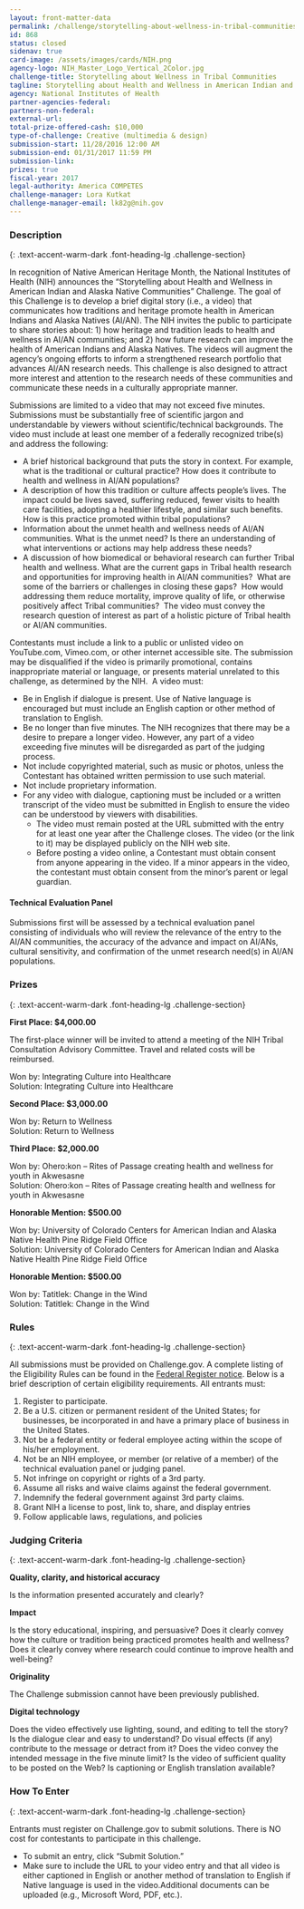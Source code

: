 ```yaml
---
layout: front-matter-data
permalink: /challenge/storytelling-about-wellness-in-tribal-communities/ 
id: 868
status: closed
sidenav: true
card-image: /assets/images/cards/NIH.png
agency-logo: NIH_Master_Logo_Vertical_2Color.jpg
challenge-title: Storytelling about Wellness in Tribal Communities
tagline: Storytelling about Health and Wellness in American Indian and Alaska Native Communities
agency: National Institutes of Health
partner-agencies-federal: 
partners-non-federal: 
external-url:
total-prize-offered-cash: $10,000
type-of-challenge: Creative (multimedia & design)
submission-start: 11/28/2016 12:00 AM
submission-end: 01/31/2017 11:59 PM
submission-link: 
prizes: true
fiscal-year: 2017
legal-authority: America COMPETES
challenge-manager: Lora Kutkat
challenge-manager-email: lk82g@nih.gov
---
```


<!-- Description start -->
### Description
{: .text-accent-warm-dark .font-heading-lg .challenge-section}

<p>In recognition of Native American Heritage Month, the&nbsp;National Institutes of Health (NIH) announces the &ldquo;Storytelling about Health and Wellness in American Indian and Alaska Native Communities&rdquo; Challenge. The goal of this Challenge is to develop a brief digital story (i.e., a video) that communicates how traditions and heritage promote health in American Indians and Alaska Natives (AI/AN).&nbsp;The NIH invites the public to participate to share stories about: 1) how heritage and tradition leads to health and wellness in AI/AN communities; and 2) how future research can improve the health of American Indians and Alaska Natives.&nbsp;The videos will augment the agency&rsquo;s ongoing efforts to inform a strengthened research portfolio that advances AI/AN research needs. This challenge is also designed to attract more interest and attention to the research needs of these communities and communicate these needs in a culturally appropriate manner.</p>
<p>Submissions are limited to a video that may not exceed five minutes. Submissions must be substantially free of scientific jargon and understandable by viewers without scientific/technical backgrounds. The video must include at least one member of a federally recognized tribe(s) and address the following:</p>
<ul>
<li>A brief historical background that puts the story in context. For example, what is the traditional or cultural practice? How does it contribute to health and wellness in AI/AN populations?</li>
<li>A description of how this tradition or culture affects people&rsquo;s lives. The impact could be lives saved, suffering reduced, fewer visits to health care facilities, adopting a healthier lifestyle, and similar such benefits. How is this practice promoted within tribal populations?</li>
<li>Information about the unmet health and wellness needs of AI/AN communities. What is the unmet need? Is there an understanding of what interventions or actions may help address these needs?</li>
<li>A discussion of how biomedical or behavioral research can further Tribal health and wellness. What are the current gaps in Tribal health research and opportunities for improving health in AI/AN communities?&nbsp; What are some of the barriers or challenges in closing these gaps?&nbsp; How would addressing them reduce mortality, improve quality of life, or otherwise positively affect Tribal communities? &nbsp;The video must convey the research question of interest as part of a holistic picture of Tribal health or AI/AN communities.</li>
</ul>
<p>Contestants must include a link to a public or unlisted video on YouTube.com, Vimeo.com, or other internet accessible site. The submission may be disqualified if the video is primarily promotional, contains inappropriate material or language, or presents material unrelated to this challenge, as determined by the NIH. &nbsp;A video must:</p>
<ul>
<li>Be in English if dialogue is present. Use of Native language is encouraged but must include an English caption or other method of translation to English.</li>
<li>Be no longer than five minutes. The NIH recognizes that there may be a desire to prepare a longer video. However, any part of a video exceeding five minutes will be disregarded as part of the judging process.</li>
<li>Not include copyrighted material, such as music or photos, unless the Contestant has obtained written permission to use such material.</li>
<li>Not include proprietary information.</li>
<li>For any video with dialogue, captioning must be included or a written transcript of the video must be submitted in English to ensure the video can be understood by viewers with disabilities.
<ul>
<li>The video must remain posted at the URL submitted with the entry for at least one year after the Challenge closes. The video (or the link to it) may be displayed publicly on the NIH web site.</li>
<li>Before posting a video online, a Contestant must obtain consent from anyone appearing in the video. If a minor appears in the video, the contestant must obtain consent from the minor&rsquo;s parent or legal guardian.</li>
</ul>
</li>
</ul>
<h4>Technical Evaluation Panel</h4>
<p>Submissions first will be assessed by a technical evaluation panel consisting of individuals who will review the relevance of the entry to the AI/AN communities, the accuracy of the advance and impact on AI/ANs, cultural sensitivity, and confirmation of the unmet research need(s) in AI/AN populations.</p>


<!-- Prizes start -->
### Prizes
{: .text-accent-warm-dark .font-heading-lg .challenge-section}

<p><strong>First Place: $4,000.00</strong></p>
<p>The first-place winner will be invited to attend a meeting of the NIH Tribal Consultation Advisory Committee. Travel and related costs will be reimbursed.</p>
<p>Won by: Integrating Culture into Healthcare<br />Solution: Integrating Culture into Healthcare</p>
<p><strong>Second Place: $3,000.00</strong></p>
<p>Won by: Return to Wellness&nbsp;<br />Solution: Return to Wellness&nbsp;</p>
<p><strong>Third Place: $2,000.00</strong></p>
<p>Won by: Ohero:kon &ndash; Rites of Passage creating health and wellness for youth in Akwesasne<br />Solution: Ohero:kon &ndash; Rites of Passage creating health and wellness for youth in Akwesasne</p>
<p><strong>Honorable Mention: $500.00</strong></p>
<p>Won by: University of Colorado Centers for American Indian and Alaska Native Health Pine Ridge Field Office<br />Solution: University of Colorado Centers for American Indian and Alaska Native Health Pine Ridge Field Office</p>
<p><strong>Honorable Mention: $500.00</strong></p>
<p>Won by: Tatitlek: Change in the Wind<br />Solution: Tatitlek: Change in the Wind</p>

<!-- Rules start -->
### Rules 
{: .text-accent-warm-dark .font-heading-lg .challenge-section}

<p>All submissions must be provided on Challenge.gov. A complete listing of the Eligibility Rules can be found in the <a href="https://www.federalregister.gov/documents/2016/11/28/2016-28497/announcement-of-requirements-and-registration-for-storytelling-about-health-and-wellness-in-american" target="_blank" rel="noopener">Federal Register notice</a>. Below is a brief description of certain eligibility requirements. All entrants must:</p>
<ol>
<li>Register to participate.</li>
<li>Be a U.S. citizen or permanent resident of the United States; for businesses, be incorporated in and have a primary place of business in the United States.</li>
<li>Not be a federal entity or federal employee acting within the scope of his/her employment.</li>
<li>Not be an NIH employee, or member (or relative of a member) of the technical evaluation panel or judging panel.</li>
<li>Not infringe on copyright or rights of a 3rd party.</li>
<li>Assume all risks and waive claims against the federal government.</li>
<li>Indemnify the federal government against 3rd party claims.</li>
<li>Grant NIH a license to post, link to, share, and display entries</li>
<li>Follow applicable laws, regulations, and policies</li>
</ol>

<!-- Judging start -->
### Judging Criteria
{: .text-accent-warm-dark .font-heading-lg .challenge-section}

<p><strong>Quality, clarity, and historical accuracy</strong></p>
<p>Is the information presented accurately and clearly?</p>
<p><strong>Impact</strong></p>
<p>Is the story educational, inspiring, and persuasive? Does it clearly convey how the culture or tradition being practiced promotes health and wellness? Does it clearly convey where research could continue to improve health and well-being?&nbsp;</p>
<p><strong>Originality</strong></p>
<p>The Challenge submission cannot have been previously published.</p>
<p><strong>Digital technology</strong></p>
<p>Does the video effectively use lighting, sound, and editing to tell the story? Is the dialogue clear and easy to understand? Do visual effects (if any) contribute to the message or detract from it? Does the video convey the intended message in the five minute limit? Is the video of sufficient quality to be posted on the Web? Is captioning or English translation available?</p>

<!--  How To Enter start -->
### How To Enter
{: .text-accent-warm-dark .font-heading-lg .challenge-section}

<p>Entrants must register on Challenge.gov to submit solutions. There is NO cost for contestants to participate in this challenge.</p>
<ul>
<li>To submit an entry, click &ldquo;Submit Solution.&rdquo;</li>
<li>Make sure to include the URL to your video entry and that all video is either captioned in English or another method of translation to English if Native language is used in the video.Additional documents can be uploaded (e.g., Microsoft Word, PDF, etc.).</li>
</ul>
